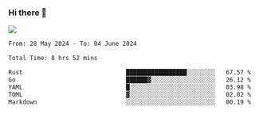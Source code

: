 ### Hi there 👋️

![](https://komarev.com/ghpvc/?username=Loner1024)

<!--START_SECTION:waka-->

```txt
From: 28 May 2024 - To: 04 June 2024

Total Time: 8 hrs 52 mins

Rust                             █████████████████░░░░░░░░   67.57 %
Go                               ██████▓░░░░░░░░░░░░░░░░░░   26.12 %
YAML                             █░░░░░░░░░░░░░░░░░░░░░░░░   03.98 %
TOML                             ▓░░░░░░░░░░░░░░░░░░░░░░░░   02.02 %
Markdown                         ░░░░░░░░░░░░░░░░░░░░░░░░░   00.19 %
```

<!--END_SECTION:waka-->



